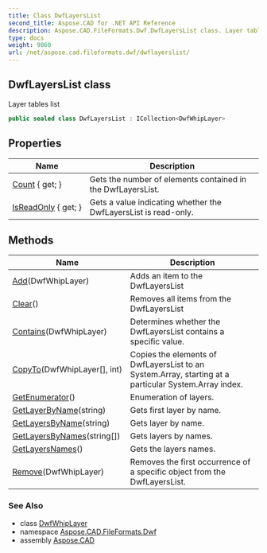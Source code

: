```yaml
---
title: Class DwfLayersList
second_title: Aspose.CAD for .NET API Reference
description: Aspose.CAD.FileFormats.Dwf.DwfLayersList class. Layer tables list
type: docs
weight: 9060
url: /net/aspose.cad.fileformats.dwf/dwflayerslist/
---
```

## DwfLayersList class

Layer tables list

```csharp
public sealed class DwfLayersList : ICollection<DwfWhipLayer>
```

## Properties

| Name | Description |
| --- | --- |
| [Count](../../aspose.cad.fileformats.dwf/dwflayerslist/count/) { get; } | Gets the number of elements contained in the DwfLayersList. |
| [IsReadOnly](../../aspose.cad.fileformats.dwf/dwflayerslist/isreadonly/) { get; } | Gets a value indicating whether the DwfLayersList is read-only. |

## Methods

| Name | Description |
| --- | --- |
| [Add](../../aspose.cad.fileformats.dwf/dwflayerslist/add/)(DwfWhipLayer) | Adds an item to the DwfLayersList |
| [Clear](../../aspose.cad.fileformats.dwf/dwflayerslist/clear/)() | Removes all items from the DwfLayersList |
| [Contains](../../aspose.cad.fileformats.dwf/dwflayerslist/contains/)(DwfWhipLayer) | Determines whether the DwfLayersList contains a specific value. |
| [CopyTo](../../aspose.cad.fileformats.dwf/dwflayerslist/copyto/)(DwfWhipLayer[], int) | Copies the elements of DwfLayersList to an System.Array, starting at a particular System.Array index. |
| [GetEnumerator](../../aspose.cad.fileformats.dwf/dwflayerslist/getenumerator/)() | Enumeration of layers. |
| [GetLayerByName](../../aspose.cad.fileformats.dwf/dwflayerslist/getlayerbyname/)(string) | Gets first layer by name. |
| [GetLayersByName](../../aspose.cad.fileformats.dwf/dwflayerslist/getlayersbyname/)(string) | Gets layer by name. |
| [GetLayersByNames](../../aspose.cad.fileformats.dwf/dwflayerslist/getlayersbynames/)(string[]) | Gets layers by names. |
| [GetLayersNames](../../aspose.cad.fileformats.dwf/dwflayerslist/getlayersnames/)() | Gets the layers names. |
| [Remove](../../aspose.cad.fileformats.dwf/dwflayerslist/remove/)(DwfWhipLayer) | Removes the first occurrence of a specific object from the DwfLayersList. |

### See Also

* class [DwfWhipLayer](../../aspose.cad.fileformats.dwf.whip.objects/dwfwhiplayer/)
* namespace [Aspose.CAD.FileFormats.Dwf](../../aspose.cad.fileformats.dwf/)
* assembly [Aspose.CAD](../../)


